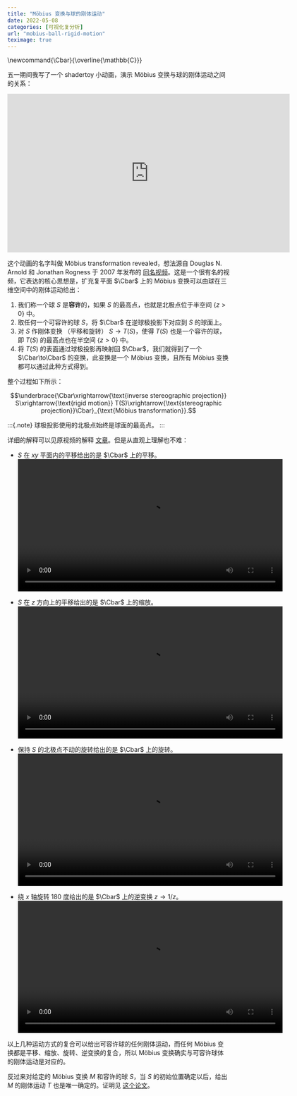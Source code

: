 ```yaml
---
title: "Möbius 变换与球的刚体运动"
date: 2022-05-08
categories: [可视化复分析]
url: "mobius-ball-rigid-motion"
teximage: true
---
```


\newcommand{\Cbar}{\overline{\mathbb{C}}}

五一期间我写了一个 shadertoy 小动画，演示 Möbius 变换与球的刚体运动之间的关系：

<!--more-->

<iframe width="640" height="360" frameborder="0" src="https://www.shadertoy.com/embed/fljfRm?gui=true&t=10&paused=true&muted=false" allowfullscreen></iframe>

这个动画的名字叫做 Möbius transformation revealed，想法源自 Douglas N. Arnold 和 Jonathan Rogness 于 2007 年发布的 [同名视频](https://www-users.cse.umn.edu/~arnold/moebius/)。这是一个很有名的视频，它表达的核心思想是，扩充复平面 $\Cbar$ 上的 Möbius 变换可以由球在三维空间中的刚体运动给出：

1. 我们称一个球 $S$ 是**容许**的，如果 $S$ 的最高点，也就是北极点位于半空间 $\{z>0\}$ 中。
2. 取任何一个可容许的球 $S$，将 $\Cbar$ 在逆球极投影下对应到 $S$ 的球面上。
3. 对 $S$ 作刚体变换 （平移和旋转） $S\to T(S)$，使得 $T(S)$ 也是一个容许的球，即 $T(S)$ 的最高点也在半空间 $\{z>0\}$ 中。
4. 将 $T(S)$ 的表面通过球极投影再映射回 $\Cbar$，我们就得到了一个 $\Cbar\to\Cbar$ 的变换，此变换是一个 Möbius 变换，且所有 Möbius 变换都可以通过此种方式得到。

整个过程如下所示：

$$\underbrace{\Cbar\xrightarrow{\text{inverse stereographic projection}} S\xrightarrow{\text{rigid motion}} T(S)\xrightarrow{\text{stereographic projection}}\Cbar}_{\text{Möbius transformation}}.$$

:::{.note}
球极投影使用的北极点始终是球面的最高点。
:::

详细的解释可以见原视频的解释 [文章](https://www-users.cse.umn.edu/~arnold/papers/moebius.pdf)。但是从直观上理解也不难：

- $S$ 在 $xy$ 平面内的平移给出的是 $\Cbar$ 上的平移。
  <video src="/images/mobius/translation.mp4" height="300" controls></video>

- $S$ 在 $z$ 方向上的平移给出的是 $\Cbar$ 上的缩放。
  <video src="/images/mobius/scale.mp4" height="300" controls></video>

- 保持 $S$ 的北极点不动的旋转给出的是 $\Cbar$ 上的旋转。
  <video src="/images/mobius/rotation.mp4" height="300" controls></video>

- 绕 $x$ 轴旋转 180 度给出的是 $\Cbar$ 上的逆变换 $z\to 1/z$。
  <video src="/images/mobius/inversion.mp4" height="300" controls></video>

以上几种运动方式的复合可以给出可容许球的任何刚体运动，而任何 Möbius 变换都是平移、缩放、旋转、逆变换的复合，所以 Möbius 变换确实与可容许球体的刚体运动是对应的。

反过来对给定的 Möbius 变换 $M$ 和容许的球 $S$，当 $S$ 的初始位置确定以后，给出 $M$ 的刚体运动 $T$ 也是唯一确定的。证明见 [这个论文](https://scholar.rose-hulman.edu/cgi/viewcontent.cgi?article=1218&context=rhumj)。
